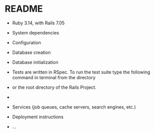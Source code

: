 # README


* Ruby 3.14, with Rails 7.05

* System dependencies

* Configuration
* Database creation

* Database initialization

* Tests are written in RSpec.  To run the test suite type the following command in terminal from the directory
* or the root directory of the Rails Project.
*

* Services (job queues, cache servers, search engines, etc.)

* Deployment instructions

* ...
